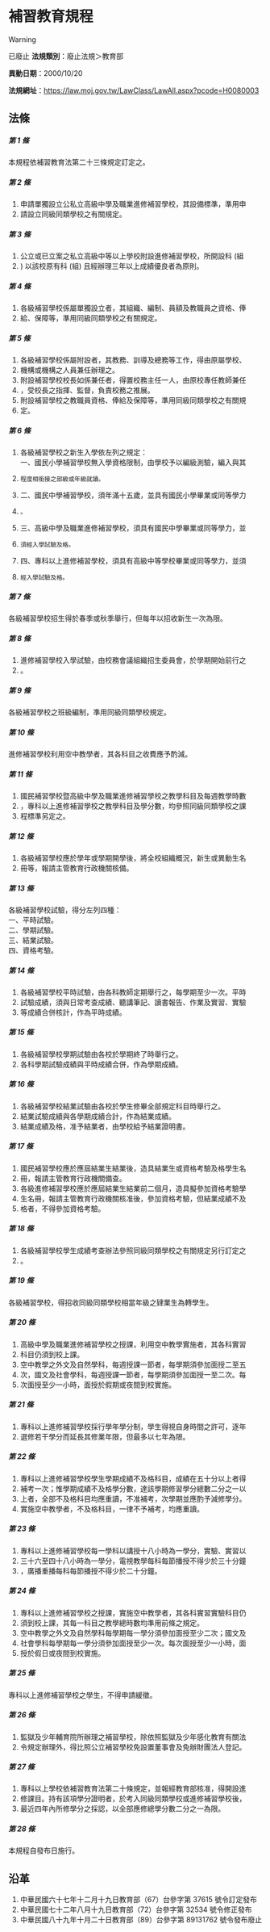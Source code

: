 # 補習教育規程


> [!WARNING]
> 已廢止
**法規類別**：廢止法規＞教育部

**異動日期**：2000/10/20  

**法規網址**：https://law.moj.gov.tw/LawClass/LawAll.aspx?pcode=H0080003



## 法條
##### 第 1 條
本規程依補習教育法第二十三條規定訂定之。

##### 第 2 條
1. 申請單獨設立公私立高級中學及職業進修補習學校，其設備標準，準用申
1. 請設立同級同類學校之有關規定。

##### 第 3 條
1. 公立或已立案之私立高級中等以上學校附設進修補習學校，所開設科 (組
1. ) 以該校原有科 (組) 且經辦理三年以上成績優良者為原則。

##### 第 4 條
1. 各級補習學校係屬單獨設立者，其組織、編制、員額及教職員之資格、俸
1. 給、保障等，準用同級同類學校之有關規定。

##### 第 5 條
1. 各級補習學校係屬附設者，其教務、訓導及總務等工作，得由原屬學校、
1. 機構或機構之人員兼任辦理之。
1. 附設補習學校校長如係兼任者，得置校務主任一人，由原校專任教師兼任
1. ，受校長之指揮、監督，負責校務之推展。
1. 附設補習學校之教職員資格、俸給及保障等，準用同級同類學校之有關規
1. 定。

##### 第 6 條
1. 各級補習學校之新生入學依左列之規定：  
一、國民小學補習學校無入學資格限制，由學校予以編級測驗，編入與其
1.     程度相銜接之部級或年級就讀。
1. 二、國民中學補習學校，須年滿十五歲，並具有國民小學畢業或同等學力
1.     。
1. 三、高級中學及職業進修補習學校，須具有國民中學畢業或同等學力，並
1.     須經入學試驗及格。
1. 四、專科以上進修補習學校，須具有高級中等學校畢業或同等學力，並須
1.     經入學試驗及格。

##### 第 7 條
各級補習學校招生得於春季或秋季舉行，但每年以招收新生一次為限。

##### 第 8 條
1. 進修補習學校入學試驗，由校務會議組織招生委員會，於學期開始前行之
1. 。

##### 第 9 條
各級補習學校之班級編制，準用同級同類學校規定。

##### 第 10 條
進修補習學校利用空中教學者，其各科目之收費應予酌減。

##### 第 11 條
1. 國民補習學校暨高級中學及職業進修補習學校之教學科目及每週教學時數
1. ，專科以上進修補習學校之教學科目及學分數，均參照同級同類學校之課
1. 程標準另定之。

##### 第 12 條
1. 各級補習學校應於學年或學期開學後，將全校組織概況，新生或異動生名
1. 冊等，報請主管教育行政機關核備。

##### 第 13 條
各級補習學校試驗，得分左列四種：  
一、平時試驗。  
二、學期試驗。  
三、結業試驗。  
四、資格考驗。

##### 第 14 條
1. 各級補習學校平時試驗，由各科教師定期舉行之，每學期至少一次。平時
1. 試驗成績，須與日常考查成績、聽講筆記、讀書報告、作業及實習、實驗
1. 等成績合併核計，作為平時成績。

##### 第 15 條
1. 各級補習學校學期試驗由各校於學期終了時舉行之。
1. 各科學期試驗成績與平時成績合併，作為學期成績。

##### 第 16 條
1. 各級補習學校結業試驗由各校於學生修畢全部規定科目時舉行之。
1. 結業試驗成績與各學期成績合計，作為結業成績。
1. 結業成績及格，准予結業者，由學校給予結業證明書。

##### 第 17 條
1. 國民補習學校應於應屆結業生結業後，造具結業生或資格考驗及格學生名
1. 冊，報請主管教育行政機關備查。
1. 各級進修補習學校應於應屆結業生結業前二個月，造具擬參加資格考驗學
1. 生名冊，報請主管教育行政機關核准後，參加資格考驗，但結業成績不及
1. 格者，不得參加資格考驗。

##### 第 18 條
1. 各級補習學校學生成績考查辦法參照同級同類學校之有關規定另行訂定之
1. 。

##### 第 19 條
各級補習學校，得招收同級同類學校相當年級之肄業生為轉學生。

##### 第 20 條
1. 高級中學及職業進修補習學校之授課，利用空中教學實施者，其各科實習
1. 科目仍須到校上課。
1. 空中教學之外文及自然學科，每週授課一節者，每學期須參加面授二至五
1. 次，國文及社會學科，每週授課一節者，每學期須參加面授一至二次。每
1. 次面授至少一小時，面授於假期或夜間到校實施。

##### 第 21 條
1. 專科以上進修補習學校採行學年學分制，學生得視自身時間之許可，逐年
1. 選修若干學分而延長其修業年限，但最多以七年為限。

##### 第 22 條
1. 專科以上進修補習學校學生學期成績不及格科目，成績在五十分以上者得
1. 補考一次；惟學期成績不及格學分數，達該學期修習學分總數二分之一以
1. 上者，全部不及格科目均應重讀，不准補考，次學期並應酌予減修學分。
1. 實施空中教學者，不及格科目，一律不予補考，均應重讀。

##### 第 23 條
1. 專科以上進修補習學校每一學科以講授十八小時為一學分，實驗、實習以
1. 三十六至四十八小時為一學分，電視教學每科每節播授不得少於三十分鐘
1. ，廣播重播每科每節播授不得少於二十分鐘。

##### 第 24 條
1. 專科以上進修補習學校之授課，實施空中教學者，其各科實習實驗科目仍
1. 須到校上課，其每一科目之教學總時數均準用前條之規定。
1. 空中教學之外文及自然學科每學期每一學分須參加面授至少二次；國文及
1. 社會學科每學期每一學分須參加面授至少一次。每次面授至少一小時，面
1. 授於假日或夜間到校實施。

##### 第 25 條
專科以上進修補習學校之學生，不得申請緩徵。

##### 第 26 條
1. 監獄及少年輔育院所辦理之補習學校，除依照監獄及少年感化教育有關法
1. 令規定辦理外，得比照公立補習學校免設置董事會及免辦財團法人登記。

##### 第 27 條
1. 專科以上學校依補習教育法第二十條規定，並報經教育部核准，得開設進
1. 修課目。持有該項學分證明者，於考入同級同類學校或進修補習學校後，
1. 最近四年內所修學分之採認，以全部應修總學分數二分之一為限。

##### 第 28 條
本規程自發布日施行。

## 沿革
1. 中華民國六十七年十二月十九日教育部（67）台參字第 37615 號令訂定發布
1. 中華民國七十二年八月十九日教育部（72）台參字第 32534 號令修正發布
1. 中華民國八十九年十月二十日教育部（89）台參字第 89131762  號令發布廢止
